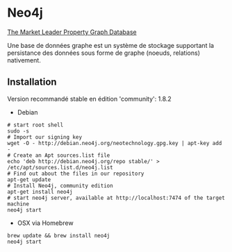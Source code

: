 # Neo4j

[The Market Leader Property Graph Database](http://www.neo4j.org/)

Une base de données graphe est un système de stockage supportant 
la persistance des données sous forme de graphe (noeuds, relations) nativement. 

## Installation

Version recommandé stable en édition 'community': 1.8.2

* Debian

``` shell
# start root shell
sudo -s
# Import our signing key
wget -O - http://debian.neo4j.org/neotechnology.gpg.key | apt-key add - 
# Create an Apt sources.list file
echo 'deb http://debian.neo4j.org/repo stable/' > /etc/apt/sources.list.d/neo4j.list
# Find out about the files in our repository
apt-get update
# Install Neo4j, community edition
apt-get install neo4j
# start neo4j server, available at http://localhost:7474 of the target machine
neo4j start
```

* OSX
via Homebrew
``` shell
brew update && brew install neo4j
neo4j start
```

